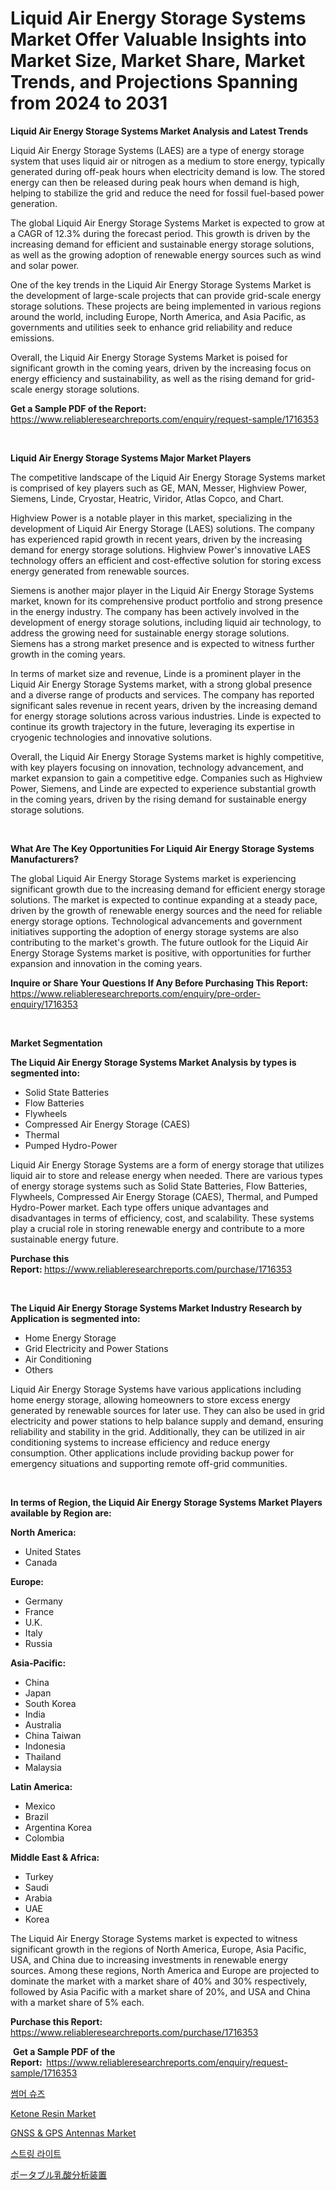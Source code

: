 <p><h1>Liquid Air Energy Storage Systems Market Offer Valuable Insights into Market Size, Market Share, Market Trends, and Projections Spanning from 2024 to 2031</h1></p><p><strong>Liquid Air Energy Storage Systems Market Analysis and Latest Trends</strong></p>
<p><p>Liquid Air Energy Storage Systems (LAES) are a type of energy storage system that uses liquid air or nitrogen as a medium to store energy, typically generated during off-peak hours when electricity demand is low. The stored energy can then be released during peak hours when demand is high, helping to stabilize the grid and reduce the need for fossil fuel-based power generation.</p><p>The global Liquid Air Energy Storage Systems Market is expected to grow at a CAGR of 12.3% during the forecast period. This growth is driven by the increasing demand for efficient and sustainable energy storage solutions, as well as the growing adoption of renewable energy sources such as wind and solar power.</p><p>One of the key trends in the Liquid Air Energy Storage Systems Market is the development of large-scale projects that can provide grid-scale energy storage solutions. These projects are being implemented in various regions around the world, including Europe, North America, and Asia Pacific, as governments and utilities seek to enhance grid reliability and reduce emissions.</p><p>Overall, the Liquid Air Energy Storage Systems Market is poised for significant growth in the coming years, driven by the increasing focus on energy efficiency and sustainability, as well as the rising demand for grid-scale energy storage solutions.</p></p>
<p><strong>Get a Sample PDF of the Report:&nbsp;</strong> <a href="https://www.reliableresearchreports.com/enquiry/request-sample/1716353">https://www.reliableresearchreports.com/enquiry/request-sample/1716353</a></p>
<p>&nbsp;</p>
<p><strong>Liquid Air Energy Storage Systems Major Market Players</strong></p>
<p><p>The competitive landscape of the Liquid Air Energy Storage Systems market is comprised of key players such as GE, MAN, Messer, Highview Power, Siemens, Linde, Cryostar, Heatric, Viridor, Atlas Copco, and Chart. </p><p>Highview Power is a notable player in this market, specializing in the development of Liquid Air Energy Storage (LAES) solutions. The company has experienced rapid growth in recent years, driven by the increasing demand for energy storage solutions. Highview Power's innovative LAES technology offers an efficient and cost-effective solution for storing excess energy generated from renewable sources.</p><p>Siemens is another major player in the Liquid Air Energy Storage Systems market, known for its comprehensive product portfolio and strong presence in the energy industry. The company has been actively involved in the development of energy storage solutions, including liquid air technology, to address the growing need for sustainable energy storage solutions. Siemens has a strong market presence and is expected to witness further growth in the coming years.</p><p>In terms of market size and revenue, Linde is a prominent player in the Liquid Air Energy Storage Systems market, with a strong global presence and a diverse range of products and services. The company has reported significant sales revenue in recent years, driven by the increasing demand for energy storage solutions across various industries. Linde is expected to continue its growth trajectory in the future, leveraging its expertise in cryogenic technologies and innovative solutions.</p><p>Overall, the Liquid Air Energy Storage Systems market is highly competitive, with key players focusing on innovation, technology advancement, and market expansion to gain a competitive edge. Companies such as Highview Power, Siemens, and Linde are expected to experience substantial growth in the coming years, driven by the rising demand for sustainable energy storage solutions.</p></p>
<p>&nbsp;</p>
<p><strong>What Are The Key Opportunities For Liquid Air Energy Storage Systems Manufacturers?</strong></p>
<p><p>The global Liquid Air Energy Storage Systems market is experiencing significant growth due to the increasing demand for efficient energy storage solutions. The market is expected to continue expanding at a steady pace, driven by the growth of renewable energy sources and the need for reliable energy storage options. Technological advancements and government initiatives supporting the adoption of energy storage systems are also contributing to the market's growth. The future outlook for the Liquid Air Energy Storage Systems market is positive, with opportunities for further expansion and innovation in the coming years.</p></p>
<p><strong>Inquire or Share Your Questions If Any Before Purchasing This Report:</strong> <a href="https://www.reliableresearchreports.com/enquiry/pre-order-enquiry/1716353">https://www.reliableresearchreports.com/enquiry/pre-order-enquiry/1716353</a></p>
<p>&nbsp;</p>
<p><strong>Market Segmentation</strong></p>
<p><strong>The Liquid Air Energy Storage Systems Market Analysis by types is segmented into:</strong></p>
<p><ul><li>Solid State Batteries</li><li>Flow Batteries</li><li>Flywheels</li><li>Compressed Air Energy Storage (CAES)</li><li>Thermal</li><li>Pumped Hydro-Power</li></ul></p>
<p><p>Liquid Air Energy Storage Systems are a form of energy storage that utilizes liquid air to store and release energy when needed. There are various types of energy storage systems such as Solid State Batteries, Flow Batteries, Flywheels, Compressed Air Energy Storage (CAES), Thermal, and Pumped Hydro-Power market. Each type offers unique advantages and disadvantages in terms of efficiency, cost, and scalability. These systems play a crucial role in storing renewable energy and contribute to a more sustainable energy future.</p></p>
<p><strong>Purchase this Report:&nbsp;</strong><a href="https://www.reliableresearchreports.com/purchase/1716353">https://www.reliableresearchreports.com/purchase/1716353</a></p>
<p>&nbsp;</p>
<p><strong>The Liquid Air Energy Storage Systems Market Industry Research by Application is segmented into:</strong></p>
<p><ul><li>Home Energy Storage</li><li>Grid Electricity and Power Stations</li><li>Air Conditioning</li><li>Others</li></ul></p>
<p><p>Liquid Air Energy Storage Systems have various applications including home energy storage, allowing homeowners to store excess energy generated by renewable sources for later use. They can also be used in grid electricity and power stations to help balance supply and demand, ensuring reliability and stability in the grid. Additionally, they can be utilized in air conditioning systems to increase efficiency and reduce energy consumption. Other applications include providing backup power for emergency situations and supporting remote off-grid communities.</p></p>
<p>&nbsp;</p>
<p><strong>In terms of Region, the Liquid Air Energy Storage Systems Market Players available by Region are:</strong></p>
<p>
    <p> <strong> North America: </strong>
        <ul>
            <li>United States</li>
            <li>Canada</li>
        </ul>
        </p> 
    <p> <strong> Europe: </strong>
        <ul>
            <li>Germany</li>
            <li>France</li>
            <li>U.K.</li>
            <li>Italy</li>
            <li>Russia</li>
        </ul>
        </p> 
    <p> <strong> Asia-Pacific: </strong>
        <ul>
            <li>China</li>
            <li>Japan</li>
            <li>South Korea</li>
            <li>India</li>
            <li>Australia</li>
            <li>China Taiwan</li>
            <li>Indonesia</li>
            <li>Thailand</li>
            <li>Malaysia</li>
        </ul>
        </p> 
    <p> <strong> Latin America: </strong>
        <ul>
            <li>Mexico</li>
            <li>Brazil</li>
            <li>Argentina Korea</li>
            <li>Colombia</li>
        </ul>
        </p> 
    <p> <strong> Middle East & Africa: </strong>
        <ul>
            <li>Turkey</li>
            <li>Saudi</li>
            <li>Arabia</li>
            <li>UAE</li>
            <li>Korea</li>
        </ul>
    </p>
    </p>
<p><p>The Liquid Air Energy Storage Systems market is expected to witness significant growth in the regions of North America, Europe, Asia Pacific, USA, and China due to increasing investments in renewable energy sources. Among these regions, North America and Europe are projected to dominate the market with a market share of 40% and 30% respectively, followed by Asia Pacific with a market share of 20%, and USA and China with a market share of 5% each.</p></p>
<p><strong>Purchase this Report: </strong><a href="https://www.reliableresearchreports.com/purchase/1716353">https://www.reliableresearchreports.com/purchase/1716353</a></p>
<p>&nbsp;<strong>Get a Sample PDF of the Report:&nbsp;&nbsp;</strong><a href="https://www.reliableresearchreports.com/enquiry/request-sample/1716353">https://www.reliableresearchreports.com/enquiry/request-sample/1716353</a></p>
<p><strong></strong></p>
<p><p><a href="https://medium.com/@bentleemidoriestelle7o/%EC%97%AC%EB%A6%84-%EC%8B%A0%EB%B0%9C-%EC%8B%9C%EC%9E%A5-%EB%B3%B4%EA%B3%A0%EC%84%9C%EB%8A%94-%EC%9D%B4-%EC%8B%9C%EC%9E%A5%EC%9D%98-%EC%B5%9C%EC%8B%A0-%ED%8A%B8%EB%A0%8C%EB%93%9C%EC%99%80-%EC%84%B1%EC%9E%A5-%EA%B8%B0%ED%9A%8C%EB%A5%BC-%EB%93%9C%EB%9F%AC%EB%83%85%EB%8B%88%EB%8B%A4-47fb432c2cc3">썸머 슈즈</a></p><p><a href="https://view.publitas.com/reportprime-1/ketone-resin-market-size-share-trends-analysis-report-by-material-by-type-by-end-user-by-region-and-segment-forecasts-2024-2031/">Ketone Resin Market</a></p><p><a href="https://fearless-okapi-6c8.notion.site/GNSS-GPS-Antennas-Market-A-Comprehensive-Report-of-its-Market-Share-Growth-Trends-2024-2031-f996cabaa71f45d88bc4d53b18213143">GNSS & GPS Antennas Market</a></p><p><a href="https://medium.com/@bentleemidoriestelle7o/%EC%8A%A4%ED%8A%B8%EB%A7%81-%EB%9D%BC%EC%9D%B4%ED%8A%B8-%EC%8B%9C%EC%9E%A5-%EB%B6%84%EC%84%9D-%EB%B0%8F-2024%EB%85%84%EB%B6%80%ED%84%B0-2031%EB%85%84%EA%B9%8C%EC%A7%80%EC%9D%98-%ED%81%AC%EA%B8%B0-%EC%98%88%EC%B8%A1-537743623d3d">스트링 라이트</a></p><p><a href="https://medium.com/@cecuraprangm/%E6%90%BA%E5%B8%AF%E7%94%A8%E4%B9%B3%E9%85%B8%E5%88%86%E6%9E%90%E8%A3%85%E7%BD%AE%E3%81%AE%E5%B8%82%E5%A0%B4%E3%82%B7%E3%82%A7%E3%82%A2%E3%81%AE%E9%80%B2%E5%8C%96%E3%81%A8%E5%B8%82%E5%A0%B4%E6%88%90%E9%95%B7%E3%81%AE%E3%83%88%E3%83%AC%E3%83%B3%E3%83%89-2024%E5%B9%B4%E3%81%8B%E3%82%892031%E5%B9%B4%E3%81%BE%E3%81%A7-1c8fc70b51d6">ポータブル乳酸分析装置</a></p></p>